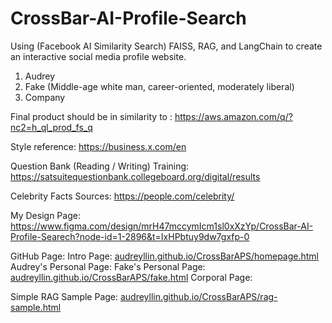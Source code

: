 # CrossBar-AI-Profile-Search

Using (Facebook AI Similarity Search) FAISS, RAG, and LangChain to create an interactive social media profile website.

1. Audrey
2. Fake (Middle-age white man, career-oriented, moderately liberal)
3. Company

Final product should be in similarity to : https://aws.amazon.com/q/?nc2=h_ql_prod_fs_q

Style reference: https://business.x.com/en

Question Bank (Reading / Writing) Training: https://satsuitequestionbank.collegeboard.org/digital/results

Celebrity Facts Sources: https://people.com/celebrity/

My Design Page:
https://www.figma.com/design/mrH47mccymIcm1sl0xXzYp/CrossBar-AI-Profile-Searech?node-id=1-2896&t=IxHPbtuy9dw7gxfp-0

GitHub Page:
Intro Page: [audreyllin.github.io/CrossBarAPS/homepage.html](https://audreyllin.github.io/CrossBarAPS/homepage.html)
Audrey's Personal Page:
Fake's Personal Page: [audreyllin.github.io/CrossBarAPS/fake.html](https://audreyllin.github.io/CrossBarAPS/fake.html)
Corporal Page:

Simple RAG Sample Page: [audreyllin.github.io/CrossBarAPS/rag-sample.html](https://audreyllin.github.io/CrossBarAPS/rag-sample.html)
